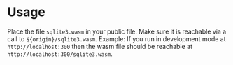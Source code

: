 # Usage
Place the file `sqlite3.wasm` in your public file. Make sure it is reachable via a call to `${origin}/sqlite3.wasm`. Example: If you run in development mode at `http://localhost:300` then the wasm file should be reachable at `http://localhost:300/sqlite3.wasm`.